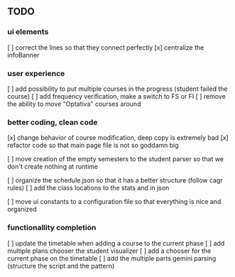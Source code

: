 ## TODO


### ui elements
[ ] correct the lines so that they connect perfectly
[x] centralize the infoBanner


### user experience
[ ] add possibility to put multiple courses in the progress (student failed the course)
[ ] add frequency verification, make a switch to FS or FI
[ ] remove the ability to move "Optativa" courses around


### better coding, clean code
[x] change behavior of course modification, deep copy is extremely bad
[x] refactor code so that main page file is not so goddamn big

[ ] move creation of the empty semesters to the student parser so that we don't create nothing at runtime

[ ] organize the schedule.json so that it has a better structure (follow cagr rules)
[ ] add the class locations to the stats and in json

[ ] move ui constants to a configuration file so that everything is nice and organized


### functionallity completion
[ ] update the timetable when adding a course to the current phase
[ ] add multiple plans chooser the student visualizer
[ ] add a chooser for the current phase on the timetable
[ ] add the multiple parts gemini parsing (structure the script and the pattern)
